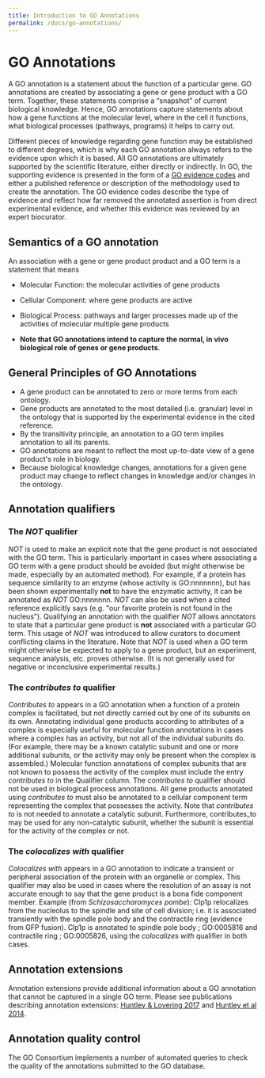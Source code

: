 ```yaml
---
title: Introduction to GO Annotations
permalink: /docs/go-annotations/
---
```


# GO Annotations

<!-- GO annotations: the model of biology. Annotations are statements describing the functions of specific genes, using concepts in the Gene Ontology. The simplest and most common annotation links one gene to one function, e.g. FZD4 + Wnt signaling pathway. Each statement is based on a specified piece of evidence. -->

A GO annotation is a statement about the function of a particular gene. GO annotations are created by associating a gene or gene product with a GO term. Together, these statements comprise a “snapshot” of current biological knowledge. Hence, GO annotations capture statements  about how a gene functions at the molecular level, where in the cell it functions, what biological processes (pathways, programs) it      helps to carry out. 

Different pieces of knowledge regarding gene function may be established to different degrees, which is why each GO annotation always refers to the evidence upon which it is based. All GO annotations are ultimately supported by the scientific literature, either directly or indirectly. In GO, the supporting evidence is presented in the form of a [GO evidence codes](/docs/guide-go-evidence-codes/) and either a published reference or description of the methodology used to create the annotation. The GO evidence codes describe the type of evidence and reflect how far removed the annotated assertion is from direct experimental evidence, and whether this evidence was reviewed by an expert biocurator.


<!-- if ok to keep, delete from wiki: http://wiki.geneontology.org/index.php/Introduction_to_Annotation-->

## Semantics of a GO annotation
An association with a gene or gene product product and a GO term is a statement that means
+ Molecular Function: the molecular activities of gene products 
+ Cellular Component: where gene products are active
+ Biological Process: pathways and larger processes made up of the activities of molecular multiple gene products

+ **Note that GO annotations intend to capture the normal, in vivo biological role of genes or gene products**. 

<!-- if ok to keep, delete from wiki: http://wiki.geneontology.org/index.php/Introduction_to_Annotation-->
## General Principles of GO Annotations
+  A gene product can be annotated to zero or more terms from each ontology.
+  Gene products are annotated to the most detailed (i.e. granular) level in the ontology that is supported by the experimental evidence in the cited reference.
+  By the transitivity principle, an annotation to a GO term implies annotation to all its parents.
+  GO annotations are meant to reflect the most up-to-date view of a gene product's role in biology.  
+  Because biological knowledge changes, annotations for a given gene product may change to reflect changes in knowledge and/or changes in the ontology.

## Annotation qualifiers

### The *NOT* qualifier

*NOT* is used to make an explicit note that the gene product is not associated with the GO term. This is particularly important in cases where associating a GO term with a gene product should be avoided (but might otherwise be made, especially by an automated method). For example, if a protein has sequence similarity to an enzyme (whose activity is GO:nnnnnnn), but has been shown experimentally **not** to have the enzymatic activity, it can be annotated as *NOT* GO:nnnnnnn. *NOT* can also be used when a cited reference explicitly says (e.g. "our favorite protein is not found in the nucleus"). Qualifying an annotation with the qualifier *NOT* allows annotators to state that a particular gene product is **not** associated with a particular GO term. This usage of *NOT* was introduced to allow curators to document conflicting claims in the literature. Note that *NOT* is used when a GO term might otherwise be expected to apply to a gene product, but an experiment, sequence analysis, etc. proves otherwise. (It is not generally used for negative or inconclusive experimental results.) 

### The *contributes to* qualifier

*Contributes to* appears in a GO annotation when a function of a protein complex is facilitated, but not directly carried out by one of its subunits on its own. Annotating individual gene products according to attributes of a complex is especially useful for molecular function annotations in cases where a complex has an activity, but not all of the individual subunits do. (For example, there may be a known catalytic subunit and one or more additional subunits, or the activity may only be present when the complex is assembled.) Molecular function annotations of complex subunits that are not known to possess the activity of the complex must include the entry *contributes to* in the Qualifier column. The *contributes to* qualifier should not be used in biological process annotations. All gene products annotated using *contributes to* must also be annotated to a cellular component term representing the complex that possesses the activity. Note that *contributes to* is not needed to annotate a catalytic subunit. Furthermore, contributes_to may be used for any non-catalytic subunit, whether the subunit is essential for the activity of the complex or not. 

### The *colocalizes with* qualifier

*Colocalizes with* appears in a GO annotation to indicate a transient or peripheral association of the protein with an organelle or complex. This qualifier may also be used in cases where the resolution of an assay is not accurate enough to say that the gene product is a bona fide component member. Example (from *Schizosaccharomyces pombe*): Clp1p relocalizes from the nucleolus to the spindle and site of cell division; i.e. it is associated transiently with the spindle pole body and the contractile ring (evidence from GFP fusion). Clp1p is annotated to spindle pole body ; GO:0005816 and contractile ring ; GO:0005826, using the *colocalizes with* qualifier in both cases. 

<!-- ????-->
## Annotation extensions
Annotation extensions provide additional information about a GO annotation that cannot be captured in a single GO term. Please see publications describing annotation extensions: <a href="https://www.ncbi.nlm.nih.gov/pubmed/27812947">Huntley & Lovering 2017</a> and <a href="https://www.ncbi.nlm.nih.gov/pubmed/24885854">Huntley et al 2014</a>.

<!-- ????-->
## Annotation quality control
The GO Consortium implements a number of automated queries to check the quality of the annotations submitted to the GO database.
